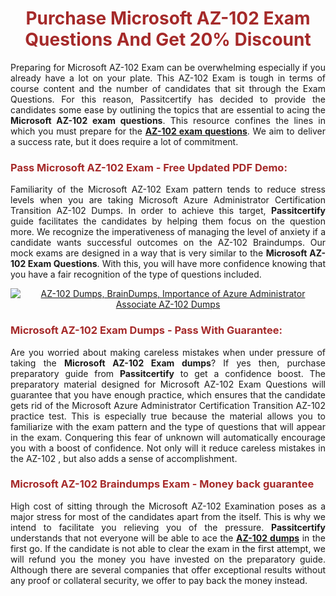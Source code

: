 <meta CHARSET="UTF-8"/>
<h1 style="color:brown;text-align:center;">Purchase Microsoft AZ-102 Exam Questions And Get 20% Discount</h1>

<p style="text-align:justify">Preparing for Microsoft  AZ-102 Exam can be overwhelming especially if you already have a lot on your plate. This AZ-102 Exam is tough in terms of course content and the number of candidates that sit through the Exam Questions. For this reason, Passitcertify has decided to provide the candidates some ease by outlining the topics that are essential to acing the <strong>Microsoft AZ-102 exam questions</strong>. This resource confines the lines in which you must prepare for the <a href="https://www.passitcertify.com/microsoft/az-102-questions.html"><strong> AZ-102 exam questions</strong></a>. We aim to deliver a success rate, but it does require a lot of commitment.</p>

<h3 style="color:brown;text-align:left;">Pass Microsoft AZ-102 Exam - Free Updated PDF Demo:</h3>

<p style="text-align:justify">Familiarity of the Microsoft AZ-102 Exam pattern tends to reduce stress levels when you are taking Microsoft Azure Administrator Certification Transition AZ-102 Dumps. In order to achieve this target, <strong>Passitcertify</strong> guide facilitates the candidates by helping them focus on the question more. We recognize the imperativeness of managing the level of anxiety if a candidate wants successful outcomes on the AZ-102 Braindumps. Our mock exams are designed in a way that is very similar to the <strong>Microsoft AZ-102 Exam Questions</strong>. With this, you will have more confidence knowing that you have a fair recognition of the type of questions included.</p>

<p style="text-align: center;"><a href="https://www.passitcertify.com/microsoft/az-102-questions.html" rel="NOFOLLOW"><img alt="AZ-102 Dumps, BrainDumps, Importance of Azure Administrator Associate AZ-102 Dumps" src="https://bit.ly/2ToUvun" /></a></p>

<h3 style="color:brown;text-align:left;">Microsoft AZ-102 Exam Dumps - Pass With Guarantee:</h3>

<p style="text-align:justify">Are you worried about making careless mistakes when under pressure of taking the <strong>Microsoft AZ-102 Exam dumps</strong>? If yes then, purchase preparatory guide from <strong>Passitcertify</strong> to get a confidence boost. The preparatory material designed for Microsoft AZ-102 Exam Questions will guarantee that you have enough practice, which ensures that the candidate gets rid of the Microsoft Azure Administrator Certification Transition AZ-102 practice test. This is especially true because the material allows you to familiarize with the exam pattern and the type of questions that will appear in the exam. Conquering this fear of unknown will automatically encourage you with a boost of confidence. Not only will it reduce careless mistakes in the AZ-102 , but also adds a sense of accomplishment.</p>

<h3 style="color:brown;text-align:left;">Microsoft AZ-102 Braindumps Exam - Money back guarantee</h3>

<p style="text-align:justify">High cost of sitting through the Microsoft AZ-102 Examination poses as a major stress for most of the candidates apart from the  itself. This is why we intend to facilitate you relieving you of the pressure. <strong>Passitcertify</strong> understands that not everyone will be able to ace the <strong><a href="https://www.passitcertify.com/microsoft/az-102-questions.html">AZ-102 dumps</a></strong> in the first go. If the candidate is not able to clear the exam in the first attempt, we will refund you the money you have invested on the preparatory guide. Although there are several companies that offer exceptional results without any proof or collateral security, we offer to pay back the money instead.</p>

